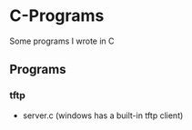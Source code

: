 # C-Programs
Some programs I wrote in C

## Programs
### tftp
   * server.c (windows has a built-in tftp client)
